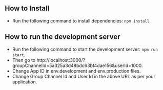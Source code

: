 ## How to Install
- Run the following command to install dependencies: `npm install`.

## How to run the development server
- Run the following command to start the development server: `npm run start`.
- Then go to http://localhost:3000/?groupChannelId=5a325a3d48bdc63bf4dae156&userId=1000.
- Change App ID in env.development and env.production files.
- Change Group Channel Id and User Id in the above URL as per your application.
